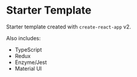 # Starter Template

Starter template created with `create-react-app` v2.

Also includes:

* TypeScript
* Redux
* Enzyme/Jest
* Material UI
